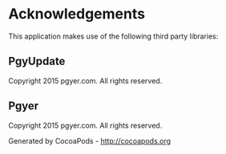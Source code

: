 # Acknowledgements
This application makes use of the following third party libraries:

## PgyUpdate

Copyright 2015 pgyer.com. All rights reserved.


## Pgyer

Copyright 2015 pgyer.com. All rights reserved.

Generated by CocoaPods - http://cocoapods.org
